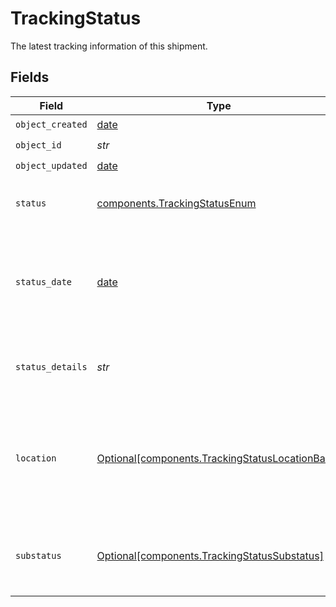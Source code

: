 # TrackingStatus

The latest tracking information of this shipment.


## Fields

| Field                                                                                                    | Type                                                                                                     | Required                                                                                                 | Description                                                                                              | Example                                                                                                  |
| -------------------------------------------------------------------------------------------------------- | -------------------------------------------------------------------------------------------------------- | -------------------------------------------------------------------------------------------------------- | -------------------------------------------------------------------------------------------------------- | -------------------------------------------------------------------------------------------------------- |
| `object_created`                                                                                         | [date](https://docs.python.org/3/library/datetime.html#date-objects)                                     | :heavy_check_mark:                                                                                       | N/A                                                                                                      |                                                                                                          |
| `object_id`                                                                                              | *str*                                                                                                    | :heavy_check_mark:                                                                                       | N/A                                                                                                      |                                                                                                          |
| `object_updated`                                                                                         | [date](https://docs.python.org/3/library/datetime.html#date-objects)                                     | :heavy_check_mark:                                                                                       | N/A                                                                                                      |                                                                                                          |
| `status`                                                                                                 | [components.TrackingStatusEnum](../../models/components/trackingstatusenum.md)                           | :heavy_check_mark:                                                                                       | Indicates the high level status of the shipment.                                                         | DELIVERED                                                                                                |
| `status_date`                                                                                            | [date](https://docs.python.org/3/library/datetime.html#date-objects)                                     | :heavy_check_mark:                                                                                       | Date and time when the carrier scanned this tracking event. This is displayed in UTC.                    | 2016-07-23T00:00:00Z                                                                                     |
| `status_details`                                                                                         | *str*                                                                                                    | :heavy_check_mark:                                                                                       | The human-readable description of the status.                                                            | Your shipment has been delivered at the destination mailbox.                                             |
| `location`                                                                                               | [Optional[components.TrackingStatusLocationBase]](../../models/components/trackingstatuslocationbase.md) | :heavy_minus_sign:                                                                                       | An object containing zip, city, state and country information of the tracking event.                     |                                                                                                          |
| `substatus`                                                                                              | [Optional[components.TrackingStatusSubstatus]](../../models/components/trackingstatussubstatus.md)       | :heavy_minus_sign:                                                                                       | A finer-grained classification of the tracking event.                                                    |                                                                                                          |